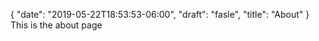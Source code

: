 {
   "date": "2019-05-22T18:53:53-06:00",
   "draft": "fasle",
   "title": "About"
}
This is the about page

